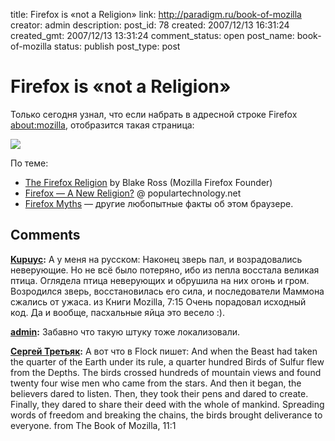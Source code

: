 title: Firefox is «not a Religion»
link: http://paradigm.ru/book-of-mozilla
creator: admin
description: 
post_id: 78
created: 2007/12/13 16:31:24
created_gmt: 2007/12/13 13:31:24
comment_status: open
post_name: book-of-mozilla
status: publish
post_type: post

# Firefox is «not a Religion»

Только сегодня узнал, что если набрать в адресной строке Firefox [about:mozilla](about:mozilla), отобразится такая страница:

![](/;-\)/2007/12/book-of-mozilla.png)

По теме: 

  * [The Firefox Religion](http://www.blakeross.com/2005/01/22/firefox-religion/) by Blake Ross (Mozilla Firefox Founder)
  * [Firefox — A New Religion?](http://www.populartechnology.net/2005/01/firefox-new-religion.html) @ populartechnology.net
  * [Firefox Myths](http://mywebpages.comcast.net/SupportCD/FirefoxMyths.html) — другие любопытные факты об этом браузере.

## Comments

**[Kupuyc](#41 "2007/12/13 18:00:18"):** А у меня на русском: Наконец зверь пал, и возрадовались неверующие. Но не всё было потеряно, ибо из пепла восстала великая птица. Оглядела птица неверующих и обрушила на них огонь и гром. Возродился зверь, восстановилась его сила, и последователи Маммона сжались от ужаса. из Книги Mozilla, 7:15 Очень порадовал исходный код. Да и вообще, пасхальные яйца это весело :).

**[admin](#42 "2007/12/13 18:16:09"):** Забавно что такую штуку тоже локализовали.

**[Сергей Третьяк](#43 "2007/12/13 18:49:53"):** А вот что в Flock пишет: And when the Beast had taken the quarter of the Earth under its rule, a quarter hundred Birds of Sulfur flew from the Depths. The birds crossed hundreds of mountain views and found twenty four wise men who came from the stars. And then it began, the believers dared to listen. Then, they took their pens and dared to create. Finally, they dared to share their deed with the whole of mankind. Spreading words of freedom and breaking the chains, the birds brought deliverance to everyone. from The Book of Mozilla, 11:1

